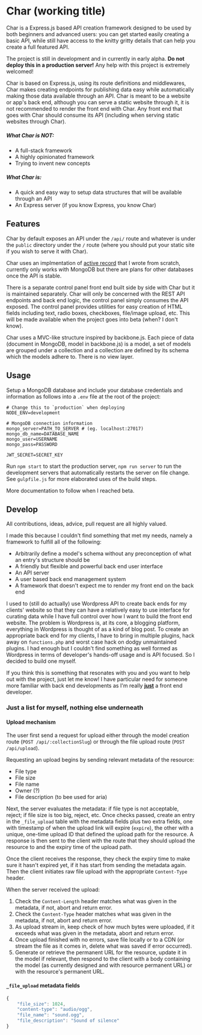 # Char (working title)

Char is a Express.js based API creation framework designed to be used by both beginners and advanced users: you can get started easily creating a basic API, while still have access to the knitty gritty details that can help you create a full featured API.

The project is still in development and in currently in early alpha. **Do not deploy this in a production server!** Any help with this project is extremely welcomed!

Char is based on Express.js, using its route definitions and middlewares, Char makes creating endpoints for publishing data easy while automatically making those data available through an API. Char is meant to be a website or app's back end, although you can serve a static website through it, it is not recommended to render the front end with Char. Any front end that goes with Char should consume its API (including when serving static websites through Char).

##### What Char is NOT:
- A full-stack framework
- A highly opinionated framework
- Trying to invent new concepts

##### What Char is:
- A quick and easy way to setup data structures that will be available through an API
- An Express server (if you know Express, you know Char)

## Features
Char by default exposes an API under the `/api/` route and whatever is under the `public` directory under the `/` route (where you should put your static site if you wish to serve it with Char).

Char uses an implmentation of [active record](https://github.com/limzykenneth/absurd-raven) that I wrote from scratch, currently only works with MongoDB but there are plans for other databases once the API is stable.

There is a separate control panel front end built side by side with Char but it is maintained separately. Char will only be concerned with the REST API endpoints and back end logic, the control panel simply consumes the API exposed. The control panel provides utilities for easy creation of HTML fields including text, radio boxes, checkboxes, file/image upload, etc. This will be made available when the project goes into beta (when? I don't know).

Char uses a MVC-like structure inspired by backbone.js. Each piece of data (document in MongoDB, model in backbone.js) is a model, a set of models are grouped under a collection and a collection are defined by its schema which the models adhere to. There is no view layer.

## Usage
Setup a MongoDB database and include your database credentials and information as follows into a `.env` file at the root of the project:
```
# Change this to `production` when deploying
NODE_ENV=development

# MongoDB connection information
mongo_server=PATH_TO_SERVER # (eg. localhost:27017)
mongo_db_name=DATABASE_NAME
mongo_user=USERNAME
mongo_pass=PASSWORD

JWT_SECRET=SECRET_KEY
```

Run `npm start` to start the production server, `npm run server` to run the development servers that automatically restarts the server on file change. See `gulpfile.js` for more elaborated uses of the build steps.

More documentation to follow when I reached beta.

## Develop
All contributions, ideas, advice, pull request are all highly valued.

I made this because I couldn't find something that met my needs, namely a framework to fulfill all of the following:
- Arbitrarily define a model's schema without any preconception of what an entry's structure should be
- A friendly but flexible and powerful back end user interface
- An API server
- A user based back end management system
- A framework that doesn't expect me to render my front end on the back end

I used to (still do actually) use Wordpress API to create back ends for my clients' website so that they can have a relatively easy to use interface for curating data while I have full control over how I want to build the front end website. The problem is Wordpress is, at its core, a blogging platform, everything in Wordpress is thought of as a kind of blog post. To create an appropriate back end for my clients, I have to bring in multiple plugins, hack away on `functions.php` and worst case hack on dodgy unmaintained plugins. I had enough but I couldn't find something as well formed as Wordpress in terms of developer's hands-off usage and is API focused. So I decided to build one myself.

If you think this is something that resonates with you and you want to help out with the project, just let me know! I have particular need for someone more familiar with back end developments as I'm really [**just**](https://media.giphy.com/media/3ELtfmA4Apkju/giphy.gif) a front end developer.

### Just a list for myself, nothing else underneath
#### Upload mechanism

The user first send a request for upload either through the model creation route (`POST /api/:collectionSlug`) or through the file upload route (`POST /api/upload`).

Requesting an upload begins by sending relevant metadata of the resource:
* File type
* File size
* File name
* Owner (?)
* File description (to bee used for aria)

Next, the server evaluates the metadata: if file type is not acceptable, reject; if file size is too big, reject, etc. Once checks passed, create an entry in the `_file_upload` table with the metadata fields plus two extra fields, one with timestamp of when the upload link will expire (`expire`), the other with a unique, one-time upload ID that defined the upload path for the resource. A response is then sent to the client with the route that they should upload the resource to and the expiry time of the upload path.

Once the client receives the response, they check the expiry time to make sure it hasn't expired yet, if it has start from sending the metadata again. Then the client initiates raw file upload with the appropriate `Content-Type` header.

When the server received the upload:
1. Check the `Content-Length` header matches what was given in the metadata, if not, abort and return error.
2. Check the `Content-Type` header matches what was given in the metadata, if not, abort and return error.
3. As upload stream in, keep check of how much bytes were uploaded, if it exceeds what was given in the metadata, abort and return error.
4. Once upload finished with no errors, save file locally or to a CDN (or stream the file as it comes in, delete what was saved if error occurred).
5. Generate or retrieve the permanent URL for the resource, update it in the model if relevant, then respond to the client with a body containing the model (as currently designed and with resource permanent URL) or with the resource's permanent URL.

#### `_file_upload` metadata fields

```javascript
{
	"file_size": 1024,
	"content-type": "audio/ogg",
	"file_name": "sound.ogg",
	"file_description": "Sound of silence"
}
```